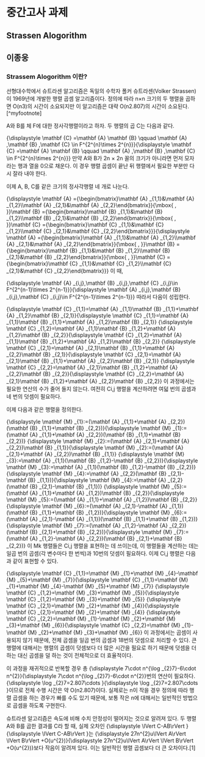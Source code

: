 # 중간고사 과제
## Strassen Alogorithm

## 이종웅


### Strassem Alogorithm 이란?

선형대수학에서 슈트라센 알고리즘은 독일의 수학자 폴커 슈트라센(Volker Strassen)이 1969년에 개발한 행렬 곱셈 알고리즘이다.
정의에 따라 n×n 크기의 두 행렬을 곱하면 O(n3)의 시간이 소요되지만 이 알고리즘은 대략 O(n2.807)의 시간이 소요된다.[\^myfootnote]

A와 B를 체 F에 대한 정사각행렬이라고 하자. 두 행렬의 곱 C는 다음과 같다.

{\displaystyle \mathbf {C} =\mathbf {A} \mathbf {B} \qquad \mathbf {A} ,\mathbf {B} ,\mathbf {C} \in F^{2^{n}\times 2^{n}}}{\displaystyle \mathbf {C} =\mathbf {A} \mathbf {B} \qquad \mathbf {A} ,\mathbf {B} ,\mathbf {C} \in F^{2^{n}\times 2^{n}}}
만약 A와 B가 2n × 2n 꼴의 크기가 아니라면 먼저 모자라는 행과 열을 0으로 채운다. 이 경우 행렬 곱셈이 끝난 뒤 행렬에서 필요한 부분만 다시 잘라 내야 한다.

이제 A, B, C를 같은 크기의 정사각행렬 네 개로 나눈다.

{\displaystyle \mathbf {A} ={\begin{bmatrix}\mathbf {A} _{1,1}&\mathbf {A} _{1,2}\\\mathbf {A} _{2,1}&\mathbf {A} _{2,2}\end{bmatrix}}{\mbox{ , }}\mathbf {B} ={\begin{bmatrix}\mathbf {B} _{1,1}&\mathbf {B} _{1,2}\\\mathbf {B} _{2,1}&\mathbf {B} _{2,2}\end{bmatrix}}{\mbox{ , }}\mathbf {C} ={\begin{bmatrix}\mathbf {C} _{1,1}&\mathbf {C} _{1,2}\\\mathbf {C} _{2,1}&\mathbf {C} _{2,2}\end{bmatrix}}}{\displaystyle \mathbf {A} ={\begin{bmatrix}\mathbf {A} _{1,1}&\mathbf {A} _{1,2}\\\mathbf {A} _{2,1}&\mathbf {A} _{2,2}\end{bmatrix}}{\mbox{ , }}\mathbf {B} ={\begin{bmatrix}\mathbf {B} _{1,1}&\mathbf {B} _{1,2}\\\mathbf {B} _{2,1}&\mathbf {B} _{2,2}\end{bmatrix}}{\mbox{ , }}\mathbf {C} ={\begin{bmatrix}\mathbf {C} _{1,1}&\mathbf {C} _{1,2}\\\mathbf {C} _{2,1}&\mathbf {C} _{2,2}\end{bmatrix}}}
이 때,

{\displaystyle \mathbf {A} _{i,j},\mathbf {B} _{i,j},\mathbf {C} _{i,j}\in F^{2^{n-1}\times 2^{n-1}}}{\displaystyle \mathbf {A} _{i,j},\mathbf {B} _{i,j},\mathbf {C} _{i,j}\in F^{2^{n-1}\times 2^{n-1}}}
따라서 다음이 성립한다.

{\displaystyle \mathbf {C} _{1,1}=\mathbf {A} _{1,1}\mathbf {B} _{1,1}+\mathbf {A} _{1,2}\mathbf {B} _{2,1}}{\displaystyle \mathbf {C} _{1,1}=\mathbf {A} _{1,1}\mathbf {B} _{1,1}+\mathbf {A} _{1,2}\mathbf {B} _{2,1}}
{\displaystyle \mathbf {C} _{1,2}=\mathbf {A} _{1,1}\mathbf {B} _{1,2}+\mathbf {A} _{1,2}\mathbf {B} _{2,2}}{\displaystyle \mathbf {C} _{1,2}=\mathbf {A} _{1,1}\mathbf {B} _{1,2}+\mathbf {A} _{1,2}\mathbf {B} _{2,2}}
{\displaystyle \mathbf {C} _{2,1}=\mathbf {A} _{2,1}\mathbf {B} _{1,1}+\mathbf {A} _{2,2}\mathbf {B} _{2,1}}{\displaystyle \mathbf {C} _{2,1}=\mathbf {A} _{2,1}\mathbf {B} _{1,1}+\mathbf {A} _{2,2}\mathbf {B} _{2,1}}
{\displaystyle \mathbf {C} _{2,2}=\mathbf {A} _{2,1}\mathbf {B} _{1,2}+\mathbf {A} _{2,2}\mathbf {B} _{2,2}}{\displaystyle \mathbf {C} _{2,2}=\mathbf {A} _{2,1}\mathbf {B} _{1,2}+\mathbf {A} _{2,2}\mathbf {B} _{2,2}}
이 과정에서는 필요한 연산의 수가 줄어 들지 않는다. 여전히 Ci,j 행렬을 계산하려면 여덟 번의 곱셈과 네 번의 덧셈이 필요하다.

이제 다음과 같은 행렬을 정의한다.

{\displaystyle \mathbf {M} _{1}:=(\mathbf {A} _{1,1}+\mathbf {A} _{2,2})(\mathbf {B} _{1,1}+\mathbf {B} _{2,2})}{\displaystyle \mathbf {M} _{1}:=(\mathbf {A} _{1,1}+\mathbf {A} _{2,2})(\mathbf {B} _{1,1}+\mathbf {B} _{2,2})}
{\displaystyle \mathbf {M} _{2}:=(\mathbf {A} _{2,1}+\mathbf {A} _{2,2})\mathbf {B} _{1,1}}{\displaystyle \mathbf {M} _{2}:=(\mathbf {A} _{2,1}+\mathbf {A} _{2,2})\mathbf {B} _{1,1}}
{\displaystyle \mathbf {M} _{3}:=\mathbf {A} _{1,1}(\mathbf {B} _{1,2}-\mathbf {B} _{2,2})}{\displaystyle \mathbf {M} _{3}:=\mathbf {A} _{1,1}(\mathbf {B} _{1,2}-\mathbf {B} _{2,2})}
{\displaystyle \mathbf {M} _{4}:=\mathbf {A} _{2,2}(\mathbf {B} _{2,1}-\mathbf {B} _{1,1})}{\displaystyle \mathbf {M} _{4}:=\mathbf {A} _{2,2}(\mathbf {B} _{2,1}-\mathbf {B} _{1,1})}
{\displaystyle \mathbf {M} _{5}:=(\mathbf {A} _{1,1}+\mathbf {A} _{1,2})\mathbf {B} _{2,2}}{\displaystyle \mathbf {M} _{5}:=(\mathbf {A} _{1,1}+\mathbf {A} _{1,2})\mathbf {B} _{2,2}}
{\displaystyle \mathbf {M} _{6}:=(\mathbf {A} _{2,1}-\mathbf {A} _{1,1})(\mathbf {B} _{1,1}+\mathbf {B} _{1,2})}{\displaystyle \mathbf {M} _{6}:=(\mathbf {A} _{2,1}-\mathbf {A} _{1,1})(\mathbf {B} _{1,1}+\mathbf {B} _{1,2})}
{\displaystyle \mathbf {M} _{7}:=(\mathbf {A} _{1,2}-\mathbf {A} _{2,2})(\mathbf {B} _{2,1}+\mathbf {B} _{2,2})}{\displaystyle \mathbf {M} _{7}:=(\mathbf {A} _{1,2}-\mathbf {A} _{2,2})(\mathbf {B} _{2,1}+\mathbf {B} _{2,2})}
이 Mk 행렬들은 Ci,j 행렬을 표현하는 데 쓰이는데, 이 행렬들을 계산하는 데는 일곱 번의 곱셈(각 변수마다 한 번씩)과 10번의 덧셈이 필요하다. 이제 Ci,j 행렬은 다음과 같이 표현할 수 있다.

{\displaystyle \mathbf {C} _{1,1}=\mathbf {M} _{1}+\mathbf {M} _{4}-\mathbf {M} _{5}+\mathbf {M} _{7}}{\displaystyle \mathbf {C} _{1,1}=\mathbf {M} _{1}+\mathbf {M} _{4}-\mathbf {M} _{5}+\mathbf {M} _{7}}
{\displaystyle \mathbf {C} _{1,2}=\mathbf {M} _{3}+\mathbf {M} _{5}}{\displaystyle \mathbf {C} _{1,2}=\mathbf {M} _{3}+\mathbf {M} _{5}}
{\displaystyle \mathbf {C} _{2,1}=\mathbf {M} _{2}+\mathbf {M} _{4}}{\displaystyle \mathbf {C} _{2,1}=\mathbf {M} _{2}+\mathbf {M} _{4}}
{\displaystyle \mathbf {C} _{2,2}=\mathbf {M} _{1}-\mathbf {M} _{2}+\mathbf {M} _{3}+\mathbf {M} _{6}}{\displaystyle \mathbf {C} _{2,2}=\mathbf {M} _{1}-\mathbf {M} _{2}+\mathbf {M} _{3}+\mathbf {M} _{6}}
이 과정에서는 곱셈이 사용되지 않기 때문에, 전체 곱셈을 일곱 번의 곱셈과 18번의 덧셈으로 처리할 수 있다. 큰 행렬에 대해서는 행렬의 곱셈이 덧셈보다 더 많은 시간을 필요로 하기 때문에 덧셈을 더 하는 대신 곱셈을 덜 하는 것이 전체적으로 더 효율적이다.

이 과정을 재귀적으로 반복할 경우 총 {\displaystyle 7\cdot n^{\log _{2}7}-6\cdot n^{2}}{\displaystyle 7\cdot n^{\log _{2}7}-6\cdot n^{2}}번의 연산이 필요하다. {\displaystyle \log _{2}7=2.807\cdots }{\displaystyle \log _{2}7=2.807\cdots }이므로 전체 수행 시간은 약 O(n2.807)이다. 실제로는 n이 작을 경우 정의에 따라 행렬 곱셈을 하는 경우가 빠를 수도 있기 때문에, 보통 작은 n에 대해서는 일반적인 방법으로 곱셈을 하도록 구현한다.

슈트라센 알고리즘은 속도에 비해 수치 안정성이 떨어지는 것으로 알려져 있다. 두 행렬 A와 B를 곱한 결과를 C라 할 때, 실제 오차인 {\displaystyle \lVert C-AB\rVert }{\displaystyle \lVert C-AB\rVert }는 {\displaystyle 27n^{2}u\lVert A\rVert \lVert B\rVert +O(u^{2})}{\displaystyle 27n^{2}u\lVert A\rVert \lVert B\rVert +O(u^{2})}보다 작음이 알려져 있다. 이는 일반적인 행렬 곱셈보다 더 큰 오차이다.[1]
